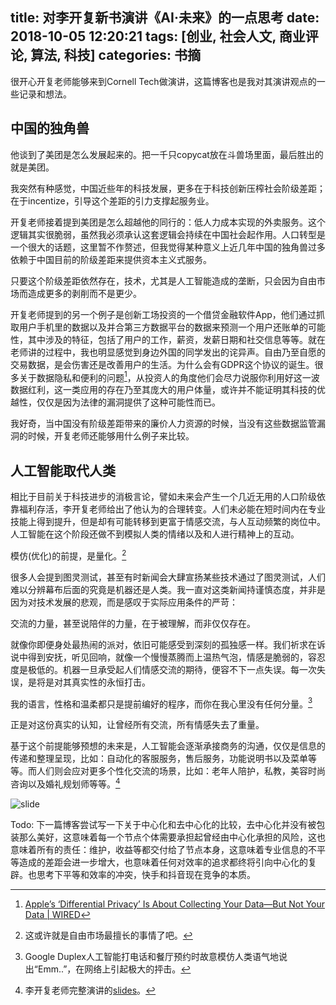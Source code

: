 title: 对李开复新书演讲《AI·未来》的一点思考
date: 2018-10-05 12:20:21
tags: [创业, 社会人文, 商业评论, 算法, 科技]
categories: 书摘
---

很开心开复老师能够来到Cornell Tech做演讲，这篇博客也是我对其演讲观点的一些记录和想法。

<!-- more -->

## 中国的独角兽

他谈到了美团是怎么发展起来的。把一千只copycat放在斗兽场里面，最后胜出的就是美团。

我突然有种感觉，中国近些年的科技发展，更多在于科技创新压榨社会阶级差距；在于incentize，引导这个差距的引力支撑起服务业。

开复老师接着提到美团是怎么超越他的同行的：低人力成本实现的外卖服务。这个逻辑其实很脆弱，虽然我必须承认这套逻辑会持续在中国社会起作用。人口转型是一个很大的话题，这里暂不作赘述，但我觉得某种意义上近几年中国的独角兽过多依赖于中国目前的阶级差距来提供资本主义式服务。

只要这个阶级差距依然存在，技术，尤其是人工智能造成的垄断，只会因为自由市场而造成更多的剥削而不是更少。

开复老师提到的另一个例子是创新工场投资的一个借贷金融软件App，他们通过抓取用户手机里的数据以及并合第三方数据平台的数据来预测一个用户还账单的可能性，其中涉及的特征，包括了用户的工作，薪资，发薪日期和社交信息等等。就在老师讲的过程中，我也明显感觉到身边外国的同学发出的诧异声。自由乃至自愿的交易数据，是会伤害还是改善用户的生活。为什么会有GDPR这个协议的诞生。很多关于数据隐私和便利的问题[^1]，从投资人的角度他们会尽力说服你利用好这一波数据红利，这一类应用的存在乃至其庞大的用户体量，或许并不能证明其科技的优越性，仅仅是因为法律的漏洞提供了这种可能性而已。

我好奇，当中国没有阶级差距带来的廉价人力资源的时候，当没有这些数据监管漏洞的时候，开复老师还能够用什么例子来比较。

## 人工智能取代人类

相比于目前关于科技进步的消极言论，譬如未来会产生一个几近无用的人口阶级依靠福利存活，李开复老师给出了他认为的合理转变。人们未必能在短时间内在专业技能上得到提升，但是却有可能转移到更富于情感交流，与人互动频繁的岗位中。人工智能在这个阶段还做不到模拟人类的情绪以及和人进行精神上的互动。

模仿(优化)的前提，是量化。[^2]

很多人会提到图灵测试，甚至有时新闻会大肆宣扬某些技术通过了图灵测试，人们难以分辨幕布后面的究竟是机器还是人类。我一直对这类新闻持谨慎态度，并非是因为对技术发展的悲观，而是感叹于实际应用条件的严苛：

交流的力量，甚至说陪伴的力量，在于被理解，而非仅仅存在。

就像你即便身处最热闹的派对，依旧可能感受到深刻的孤独感一样。我们祈求在诉说中得到安抚，听见回响，就像一个慢慢蒸腾而上温热气泡，情感是脆弱的，容忍度是极低的。机器一旦承受起人们情感交流的期待，便容不下一点失误。每一次失误，是将是对其真实性的永恒打击。

我的语言，性格和温柔都只是提前编好的程序，而你在我心里没有任何分量。[^3]

正是对这份真实的认知，让曾经所有交流，所有情感失去了重量。

基于这个前提能够预想的未来是，人工智能会逐渐承接商务的沟通，仅仅是信息的传递和整理呈现，比如：自动化的客服服务，售后服务，功能说明书以及菜单等等。而人们则会应对更多个性化交流的场景，比如：老年人陪护，私教，美容时尚咨询以及婚礼规划师等等。[^4]

![slide](https://ws1.sinaimg.cn/large/006tNbRwly1fvxthb0bzcj31840nk0uv.jpg)

Todo: 下一篇博客尝试写一下关于中心化和去中心化的比较，去中心化并没有被包装那么美好，这意味着每一个节点个体需要承担起曾经由中心化承担的风险，这也意味着所有的责任：维护，收益等都交付给了节点本身，这意味着专业信息的不平等造成的差距会进一步增大，也意味着任何对效率的追求都终将引向中心化的复辟。也思考下平等和效率的冲突，快手和抖音现在竞争的本质。

[^1]: [Apple’s ‘Differential Privacy’ Is About Collecting Your Data—But Not ​Your Data | WIRED](https://www.wired.com/2016/06/apples-differential-privacy-collecting-data/)
[^2]: 这或许就是自由市场最擅长的事情了吧。
[^3]: Google Duplex人工智能打电话和餐厅预约时故意模仿人类语气地说出“Emm..”，在网络上引起极大的抨击。
[^4]: 李开复老师完整演讲的[slides](https://drive.google.com/file/d/1UoGy6pIScLBn4cLL_HgikA1gaSJbFVC8/view)。